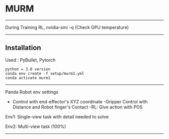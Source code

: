 # MURM

--------------------------

During Training RL,
nvidia-smi -q (Check GPU temperature)

--------------------------

## Installation

Used : PyBullet, Pytorch

```
python = 3.8 version
conda env create -f setup/murm1.yml
conda activate murm1

```

--------------------------

Panda Robot env settings
- Control with end-effector's XYZ coordinate
-Gripper Control with Distance and Robot finger's Contact
-RL: Give action with POS


Env1: Single-view task with detail needed to solve
    


Env2: Multi-view task (100%)



--------------------------







